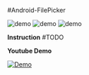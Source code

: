 #Android-FilePicker

  ![demo](http://i.imgur.com/WxWuJKn.png)
  ![demo](http://i.imgur.com/TDIBxLY.png)
  ![demo](http://i.imgur.com/HrmUEvS.png)

  **Instruction**
  #TODO

  **Youtube Demo**

  [![Demo](https://img.youtube.com/vi/r3u2uKjN4Ks/0.jpg)](https://www.youtube.com/watch?v=r3u2uKjN4Ks)


